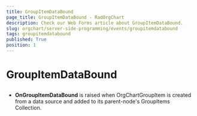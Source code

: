 ```yaml
---
title: GroupItemDataBound
page_title: GroupItemDataBound - RadOrgChart
description: Check our Web Forms article about GroupItemDataBound.
slug: orgchart/server-side-programming/events/groupitemdatabound
tags: groupitemdatabound
published: True
position: 1
---
```


# GroupItemDataBound



## 

* **OnGroupItemDataBound** is raised when OrgChartGroupItem is created from a data source and added to its parent-node's GroupItems Collection.
